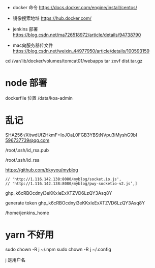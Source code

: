 
* docker 命令
https://docs.docker.com/engine/install/centos/

* 镜像搜索地址
https://hub.docker.com/

* jenkins 部署
https://blog.csdn.net/ma726518972/article/details/94738790

* mac向服务器传文件
https://blog.csdn.net/weixin_44977950/article/details/100593159

cd /var/lib/docker/volumes/tomcat01/webapps
tar zxvf dist.tar.gz

# node 部署

dockerfile 位置 /data/koa-admin

# 乱记

SHA256:/XitwdUfZHkmF+IoJOaL0FGB3YBStNVpu3iMyshG9bI 596737739@qq.com

/root/.ssh/id_rsa.pub

/root/.ssh/id_rsa

https://github.com/bkyyou/myblog

    // 'http://1.116.142.138:8080/myblog/socket.io.js',
    // 'http://1.116.142.138:8080/myblog/pwy-socketio-v2.js’,]


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

generate token
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

/home/jenkins_home

# yarn 不好用


sudo chown -R j ~/.npm
sudo chown -R j ~/.config

j 是用户名